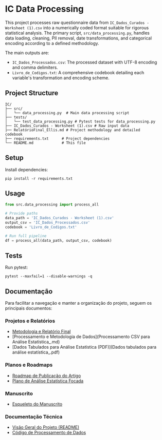 # IC Data Processing

This project processes raw questionnaire data from `IC_Dados_Curados - Worksheet (1).csv` into a numerically coded format suitable for rigorous statistical analysis. The primary script, `src/data_processing.py`, handles data loading, cleaning, PII removal, date transformations, and categorical encoding according to a defined methodology.

The main outputs are:
- `IC_Dados_Processados.csv`: The processed dataset with UTF-8 encoding and comma delimiters.
- `Livro_de_Codigos.txt`: A comprehensive codebook detailing each variable's transformation and encoding scheme.

## Project Structure

```
IC/
├── src/
│   └── data_processing.py  # Main data processing script
├── tests/
│   └── test_data_processing.py # Pytest tests for data_processing.py
├── IC_Dados_Curados - Worksheet (1).csv # Raw input data
├── RelatórioFinal_Éllis.md # Project methodology and detailed codebook
├── requirements.txt      # Project dependencies
└── README.md             # This file
```

## Setup

Install dependencies:
```
pip install -r requirements.txt
```

## Usage

```python
from src.data_processing import process_all

# Provide paths
data_path = 'IC_Dados_Curados - Worksheet (1).csv'
output_csv = 'IC_Dados_Processados.csv'
codebook = 'Livro_de_Codigos.txt'

# Run full pipeline
df = process_all(data_path, output_csv, codebook)
```

## Tests

Run pytest:
```
pytest --maxfail=1 --disable-warnings -q
```

## Documentação

Para facilitar a navegação e manter a organização do projeto, seguem os principais documentos:

### Projetos e Relatórios
- [Metodologia e Relatório Final](RelatórioFinal_Éllis.md)
- [Processamento e Metodologia de Dados](Processamento CSV para Análise Estatística_.md)
- [Dados Tabulados para Análise Estatística (PDF)](Dados tabulados para análise estatística_.pdf)

### Planos e Roadmaps
- [Roadmap de Publicação do Artigo](ROADMAP_ARTIGO.md)
- [Plano de Análise Estatística Focada](PLANO_ANALISE_EFICIENCIA.md)

### Manuscrito
- [Esqueleto do Manuscrito](Publicacao_Tese.md)

### Documentação Técnica
- [Visão Geral do Projeto (README)](README.md)
- [Código de Processamento de Dados](src/data_processing.py) 